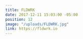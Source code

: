 ```yaml
---
title: FLDWRK
date: 2017-12-11 15:03:00 -05:00
position: 12
image: "/uploads/FLDWRK.jpg"
link: https://fldwrk.io
---
```


